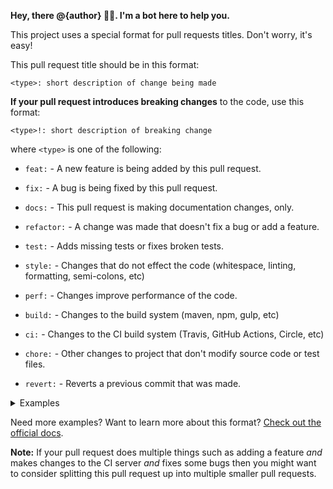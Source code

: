**Hey, there @{author} 👋🤖. I'm a bot here to help you.**

This project uses a special format for pull requests titles. Don't worry, it's easy!

This pull request title should be in this format:

```
<type>: short description of change being made
```

**If your pull request introduces breaking changes** to the code, use this format:

```
<type>!: short description of breaking change
```

where `<type>` is one of the following:

- `feat:` - A new feature is being added by this pull request.
- `fix:` - A bug is being fixed by this pull request.
- `docs:` - This pull request is making documentation changes, only.
- `refactor:` - A change was made that doesn't fix a bug or add a feature.
- `test:` - Adds missing tests or fixes broken tests.
- `style:` - Changes that do not effect the code (whitespace, linting, formatting, semi-colons, etc)
- `perf:` - Changes improve performance of the code.

- `build:` - Changes to the build system (maven, npm, gulp, etc)
- `ci:` - Changes to the CI build system (Travis, GitHub Actions, Circle, etc)

- `chore:` - Other changes to project that don't modify source code or test files.
- `revert:` - Reverts a previous commit that was made.

<details>
<summary>Examples</summary>
<br>
```
feat: edit profile photo
refactor!: remove deprecated v1 endpoints
build: update npm dependencies
style: run formatter 
```
</details>

Need more examples? Want to learn more about this format? [Check out the official docs](https://www.conventionalcommits.org/).

**Note:** If your pull request does multiple things such as adding a feature _and_ makes changes to the CI server _and_ fixes some bugs then you might want to consider splitting this pull request up into multiple smaller pull requests.
